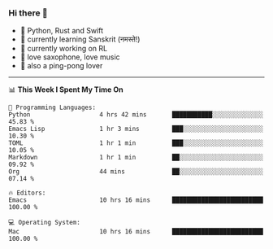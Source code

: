 ### Hi there 👋

- 📙 Python, Rust and Swift
- 🌱 currently learning Sanskrit (नमस्ते!)
- 🔭 currently working on RL
- 🎷 love saxophone, love music
- 🏓 also a ping-pong lover

<!--
**ZiqinGong/ZiqinGong** is a ✨ _special_ ✨ repository because its `README.md` (this file) appears on your GitHub profile.

Here are some ideas to get you started:

- 🔭 I’m currently working on ...
- 🌱 I’m currently learning ...
- 👯 I’m looking to collaborate on ...
- 🤔 I’m looking for help with ...
- 💬 Ask me about ...
- 📫 gongzq0301@sjtu.edu.cn
- 😄 Pronouns: ...
- ⚡ Fun fact: ...
-->

---

<!--START_SECTION:waka-->
📊 **This Week I Spent My Time On** 

```text
💬 Programming Languages: 
Python                   4 hrs 42 mins       ███████████░░░░░░░░░░░░░░   45.83 % 
Emacs Lisp               1 hr 3 mins         ███░░░░░░░░░░░░░░░░░░░░░░   10.30 % 
TOML                     1 hr 1 min          ███░░░░░░░░░░░░░░░░░░░░░░   10.05 % 
Markdown                 1 hr 1 min          ██░░░░░░░░░░░░░░░░░░░░░░░   09.92 % 
Org                      44 mins             ██░░░░░░░░░░░░░░░░░░░░░░░   07.14 % 

🔥 Editors: 
Emacs                    10 hrs 16 mins      █████████████████████████   100.00 % 

💻 Operating System: 
Mac                      10 hrs 16 mins      █████████████████████████   100.00 % 
```


<!--END_SECTION:waka-->
